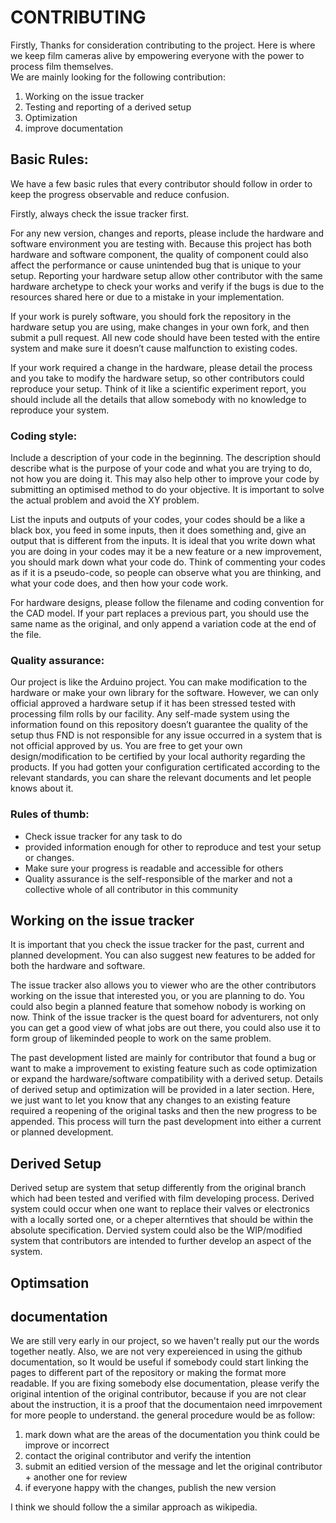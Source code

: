 # CONTRIBUTING 
Firstly, Thanks for consideration contributing to the project. Here is where we keep film cameras alive by empowering everyone with the power to process film themselves.  
We are mainly looking for the following contribution: 
1.	Working on the issue tracker 
2.	Testing and reporting of a derived setup 
3.	Optimization  
4.	improve documentation

## Basic Rules: 

We have a few basic rules that every contributor should follow in order to keep the progress observable and reduce confusion.

Firstly, always check the issue tracker first. 

For any new version, changes and reports, please include the hardware and software environment you are testing with. Because this project has both hardware and software component, the quality of component could also affect the performance or cause unintended bug that is unique to your setup. Reporting your hardware setup allow other contributor with the same hardware archetype to check your works and verify if the bugs is due to the resources shared here or due to a mistake in your implementation. 

If your work is purely software, you should fork the repository in the hardware setup you are using, make changes in your own fork, and then submit a pull request.  All new code should have been tested with the entire system and make sure it doesn’t cause malfunction to existing codes.  

If your work required a change in the hardware, please detail the process and you take to modify the hardware setup, so other contributors could reproduce your setup. Think of it like a scientific experiment report, you should include all the details that allow somebody with no knowledge to reproduce your system. 

### Coding style:
Include a description of your code in the beginning. The description should describe what is the purpose of your code and what you are trying to do, not how you are doing it. This may also help other to improve your code by submitting an optimised method to do your objective.  It is important to solve the actual problem and avoid the XY problem. 

List the inputs and outputs of your codes, your codes should be a like a black box, you feed in some inputs, then it does something and, give an output that is different from the inputs. It is ideal that you write down what you are doing in your codes may it be a new feature or a new improvement, you should mark down what your code do. Think of commenting your codes as if it is a pseudo-code, so people can observe what you are thinking, and what your code does, and then how your code work.

For hardware designs, please follow the filename and coding convention for the CAD model. If your part replaces a previous part, you should use the same name as the original, and only append a variation code at the end of the file. 

### Quality assurance: 
Our project is like the Arduino project. You can make modification to the hardware or make your own library for the software. However, we can only official approved a hardware setup if it has been stressed tested with processing film rolls by our facility. Any self-made system using the information found on this repository doesn’t guarantee the quality of the setup thus FND is not responsible for any issue occurred in a system that is not official approved by us.  You are free to get your own design/modification to be certified by your local authority regarding the products. If you had gotten your configuration certificated according to the relevant standards, you can share the relevant documents and let people knows about it. 


### Rules of thumb:
*	Check issue tracker for any task to do
*	provided information enough for other to reproduce and test your setup or changes. 
*	Make sure your progress is readable and accessible for others 
*	Quality assurance is the self-responsible of the marker and not a collective whole of all contributor in this community 

## Working on the issue tracker 
It is important that you check the issue tracker for the past, current and planned development. You can also suggest new features to be added for both the hardware and software.

The issue tracker also allows you to viewer who are the other contributors working on the issue that interested you, or you are planning to do. You could also begin a planned feature that somehow nobody is working on now.  Think of the issue tracker is the quest board for adventurers, not only you can get a good view of what jobs are out there, you could also use it to form group of likeminded people to work on the same problem. 

The past development listed are mainly for contributor that found a bug or want to make a improvement to existing feature such as code optimization or expand the hardware/software compatibility with a derived setup. Details of derived setup and optimization will be provided in a later section. Here, we just want to let you know that any changes to an existing feature required a reopening of the original tasks and then the new progress to be appended.  This process will turn the past development into either a current or planned development. 

## Derived Setup
Derived setup are system that setup differently from the original branch which had been tested and verified with film developing process. Derived system could occur when one want to replace their valves or electronics with a locally sorted one, or a cheper alterntives that should be within the absolute specification. Dervied system could also be the WIP/modified system that contributors are intended to further develop an aspect of the system.

## Optimsation


## documentation

We are still very early in our project, so we haven't really put our the words together neatly. Also, we are not very expereienced in using the github documentation, so It would be useful if somebody could start linking the pages to different part of the repository or making the format more readable. If you are fixing somebody else documentation, please verify the original intention of the original contributor, because if you are not clear about the instruction, it is a proof that the documentaion need imrpovement for more people to understand. the general procedure would be as follow:
1. mark down what are the areas of the documentation you think could be improve or incorrect
2. contact the original contributor and verify the intention
3. submit an editied version of the message and let the original contributor + another one for review
4. if everyone happy with the changes, publish the new version 

I think we should follow the a similar approach as wikipedia. 
